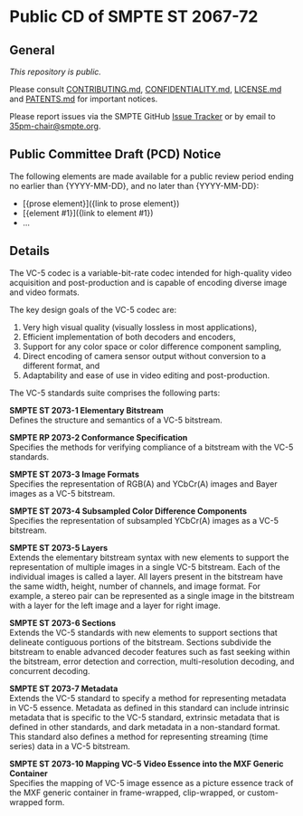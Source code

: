 # Public CD of SMPTE ST 2067-72

## General

_This repository is *public*._

Please consult [CONTRIBUTING.md](./CONTRIBUTING.md), [CONFIDENTIALITY.md](./CONFIDENTIALITY.md), [LICENSE.md](./LICENSE.md) and
[PATENTS.md](./PATENTS.md) for important notices.

Please report issues via the SMPTE GitHub [Issue Tracker](https://github.com/SMPTE/st2067-72/issues) or by email to [35pm-chair@smpte.org](mailto:35pm-chair@smpte.org).

## Public Committee Draft (PCD) Notice

The following elements are made available for a public review period ending no earlier than {YYYY-MM-DD}, and no later than {YYYY-MM-DD}:

* [{prose element}]({link to prose element})
* [{element #1}]({link to element #1})
* ...

## Details

The VC-5 codec is a variable-bit-rate codec intended for high-quality video acquisition and post-production and is capable of encoding diverse image and video formats.

The key design goals of the VC-5 codec are:
1. Very high visual quality (visually lossless in most applications),
2. Efficient implementation of both decoders and encoders,
3. Support for any color space or color difference component sampling,
4. Direct encoding of camera sensor output without conversion to a different format, and
5. Adaptability and ease of use in video editing and post-production. 

The VC-5 standards suite comprises the following parts:

**SMPTE ST 2073-1 Elementary Bitstream**</br>
Defines the structure and semantics of a VC-5 bitstream.

**SMPTE RP 2073-2 Conformance Specification**</br>
Specifies the methods for verifying compliance of a bitstream with the VC-5 standards.

**SMPTE ST 2073-3 Image Formats**</br>
Specifies the representation of RGB(A) and YCbCr(A) images and Bayer images as a VC-5 bitstream.

**SMPTE ST 2073-4 Subsampled Color Difference Components**</br>
Specifies the representation of subsampled YCbCr(A) images as a VC-5 bitstream.

**SMPTE ST 2073-5 Layers**</br>
Extends the elementary bitstream syntax with new elements to support the representation of multiple images in a single VC-5 bitstream. Each of the individual images is called a layer. All layers present in the bitstream have the same width, height, number of channels, and image format. For example, a stereo pair can be represented as a single image in the bitstream with a layer for the left image and a layer for right image.

**SMPTE ST 2073-6 Sections**</br>
Extends the VC-5 standards with new elements to support sections that delineate contiguous portions of the bitstream. Sections subdivide the bitstream to enable advanced decoder features such as fast seeking within the bitstream, error detection and correction, multi-resolution decoding, and concurrent decoding.

**SMPTE ST 2073-7 Metadata**</br>
Extends the VC-5 standard to specify a method for representing metadata in VC-5 essence. Metadata as defined in this standard can include intrinsic metadata that is specific to the VC-5 standard, extrinsic metadata that is defined in other standards, and dark metadata in a non-standard format. This standard also defines a method for representing streaming (time series) data in a VC-5 bitstream.

**SMPTE ST 2073-10 Mapping VC-5 Video Essence into the MXF Generic Container**</br>
Specifies the mapping of VC-5 image essence as a picture essence track of the MXF generic container in frame-wrapped, clip-wrapped, or custom-wrapped form.
